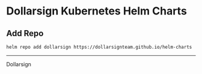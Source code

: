 # Dollarsign Kubernetes Helm Charts

## Add Repo

```bash
helm repo add dollarsign https://dollarsignteam.github.io/helm-charts
```

---

Dollarsign
